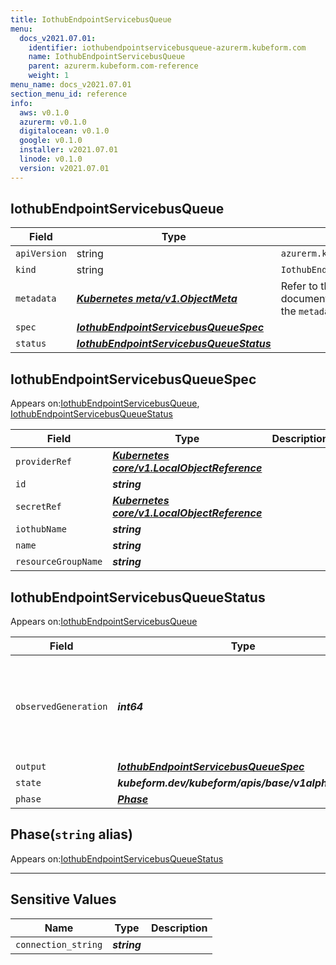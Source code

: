 ```yaml
---
title: IothubEndpointServicebusQueue
menu:
  docs_v2021.07.01:
    identifier: iothubendpointservicebusqueue-azurerm.kubeform.com
    name: IothubEndpointServicebusQueue
    parent: azurerm.kubeform.com-reference
    weight: 1
menu_name: docs_v2021.07.01
section_menu_id: reference
info:
  aws: v0.1.0
  azurerm: v0.1.0
  digitalocean: v0.1.0
  google: v0.1.0
  installer: v2021.07.01
  linode: v0.1.0
  version: v2021.07.01
---
```


## IothubEndpointServicebusQueue
| Field | Type | Description |
| ------ | ----- | ----------- |
| `apiVersion` | string | `azurerm.kubeform.com/v1alpha1` |
|    `kind` | string | `IothubEndpointServicebusQueue` |
| `metadata` | ***[Kubernetes meta/v1.ObjectMeta](https://v1-18.docs.kubernetes.io/docs/reference/generated/kubernetes-api/v1.18/#objectmeta-v1-meta)***|Refer to the Kubernetes API documentation for the fields of the `metadata` field.|
| `spec` | ***[IothubEndpointServicebusQueueSpec](#iothubendpointservicebusqueuespec)***||
| `status` | ***[IothubEndpointServicebusQueueStatus](#iothubendpointservicebusqueuestatus)***||
## IothubEndpointServicebusQueueSpec

Appears on:[IothubEndpointServicebusQueue](#iothubendpointservicebusqueue), [IothubEndpointServicebusQueueStatus](#iothubendpointservicebusqueuestatus)

| Field | Type | Description |
| ------ | ----- | ----------- |
| `providerRef` | ***[Kubernetes core/v1.LocalObjectReference](https://v1-18.docs.kubernetes.io/docs/reference/generated/kubernetes-api/v1.18/#localobjectreference-v1-core)***||
| `id` | ***string***||
| `secretRef` | ***[Kubernetes core/v1.LocalObjectReference](https://v1-18.docs.kubernetes.io/docs/reference/generated/kubernetes-api/v1.18/#localobjectreference-v1-core)***||
| `iothubName` | ***string***||
| `name` | ***string***||
| `resourceGroupName` | ***string***||
## IothubEndpointServicebusQueueStatus

Appears on:[IothubEndpointServicebusQueue](#iothubendpointservicebusqueue)

| Field | Type | Description |
| ------ | ----- | ----------- |
| `observedGeneration` | ***int64***| ***(Optional)*** Resource generation, which is updated on mutation by the API Server.|
| `output` | ***[IothubEndpointServicebusQueueSpec](#iothubendpointservicebusqueuespec)***| ***(Optional)*** |
| `state` | ***kubeform.dev/kubeform/apis/base/v1alpha1.State***| ***(Optional)*** |
| `phase` | ***[Phase](#phase)***| ***(Optional)*** |
## Phase(`string` alias)

Appears on:[IothubEndpointServicebusQueueStatus](#iothubendpointservicebusqueuestatus)

---
## Sensitive Values
| Name | Type | Description |
|------|------|-------------|
| `connection_string` | ***string*** ||
